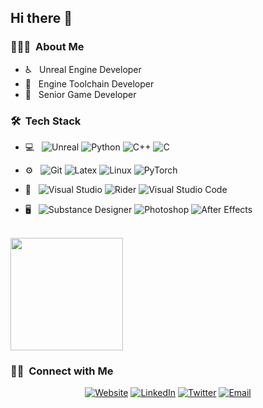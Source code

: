 
<h2> Hi there 👋 </h2>

<h3> 👨🏻‍💻 &nbsp;About Me </h3>

- ♿ &nbsp; Unreal Engine Developer
- 🤔 &nbsp; Engine Toolchain Developer
- 👻 &nbsp; Senior Game Developer

<h3> 🛠 &nbsp;Tech Stack</h3>

- 💻 &nbsp;
  ![Unreal](https://img.shields.io/badge/-Unreal-666666?style=flat&logo=unrealengine)
  ![Python](https://img.shields.io/badge/-Python-666666?style=flat&logo=python)
  ![C++](https://img.shields.io/badge/-C++-666666?style=flat&logo=C%2B%2B&logoColor=00599C)
  ![C](https://img.shields.io/badge/-C-666666?style=flat&logo=C&logoColor=276DC3)
- ⚙️ &nbsp;
  ![Git](https://img.shields.io/badge/-Git-666666?style=flat&logo=git)
  ![Latex](https://img.shields.io/badge/-Latex-666666?style=flat&logo=Latex)
  ![Linux](https://img.shields.io/badge/-Linux-666666?style=flat&logo=linux)
  ![PyTorch](https://img.shields.io/badge/-PyTorch-666666?style=flat&logo=pytorch)
  
- 🔧 &nbsp;
  ![Visual Studio](https://img.shields.io/badge/-Visual%20Studio-666666?style=flat&logo=visual-studio&logoColor=2C2255)
  ![Rider](https://img.shields.io/badge/-Rider-666666?style=flat&logo=Rider)
  ![Visual Studio Code](https://img.shields.io/badge/-Visual%20Studio%20Code-666666?style=flat&logo=visual-studio-code&logoColor=007ACC)

- 🖥 &nbsp;
  ![Substance Designer](https://img.shields.io/badge/-Substance%20Designer-666666?style=flat&logo=adobe)
  ![Photoshop](https://img.shields.io/badge/-Photoshop-666666?style=flat&logo=adobe-photoshop)
  ![After Effects](https://img.shields.io/badge/-After%20Effects-666666?style=flat&logo=adobe-after-effects)



<br/>

<a href="https://github.com/dzxmxd">
  <!-- overall merit <img height="180em" src="https://github-readme-stats.vercel.app/api?username=dzxmxd&theme=buefy&show_icons=true" /> -->
  <img height="180em" src="https://github-readme-stats.vercel.app/api/top-langs/?username=dzxmxd&theme=buefy&layout=compact" />
</a>

<br/>

<h3> 🤝🏻 &nbsp;Connect with Me </h3>

<p align="center">
<a href="https://santa.wang/"><img alt="Website" src="https://img.shields.io/badge/Website-santa.wang-blue?style=flat-square&logo=google-chrome"></a>
<a href="https://www.linkedin.cn/incareer/in/ACoAADO49wAB0mGsjh9V_nYLshxtFn4AsZW2TjA"><img alt="LinkedIn" src="https://img.shields.io/badge/LinkedIn-WangXudong-blue?style=flat-square&logo=linkedin"></a>
<a href="https://twitter.com/FiveMileFog"><img alt="Twitter" src="https://img.shields.io/badge/Twitter-FiveMileFog-blue?style=flat-square&logo=twitter"></a>
<a href="mailto:dzxmxd@outlook.com"><img alt="Email" src="https://img.shields.io/badge/Email-dzxmxd@outlook.com-blue?style=flat-square&logo=microsoftoutlook"></a>
</p>
